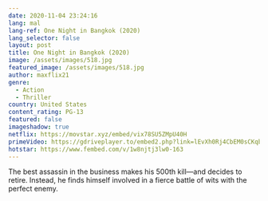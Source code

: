 ```yaml
---
date: 2020-11-04 23:24:16
lang: mal
lang-ref: One Night in Bangkok (2020)
lang_selector: false
layout: post
title: One Night in Bangkok (2020)
image: /assets/images/518.jpg
featured_image: /assets/images/518.jpg
author: maxflix21
genre:
  - Action
  - Thriller
country: United States
content_rating: PG-13
featured: false
imageshadow: true
netflix: https://movstar.xyz/embed/vix78SU5ZMpU40H
primeVideo: https://gdriveplayer.to/embed2.php?link=lEvXh0Rj4CbEM0sCKqbl6Q4tPVKsieKjy7UjUJuAfLTgVlpOMp3tRphh24izk6H4pP2RbDtom2oSHpeXQdNsqx7Ng%252Fp43BZZM0gaYUABcmb25bloyX6OxPtR9TLgFr16xC%252Bo%252FrOy3JzNZu5wq7kzsBaxlWIP3bOT4EgYNBxDLfsXnHLw5J7QiaJdeByjf8geY%253D
hotstar: https://www.fembed.com/v/1w8njtj3lw0-163
---
```

The best assassin in the business makes his 500th kill—and decides to retire. Instead, he finds himself involved in a fierce battle of wits with the perfect enemy.